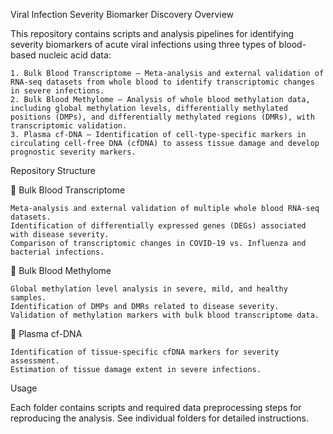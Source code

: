 Viral Infection Severity Biomarker Discovery
Overview

This repository contains scripts and analysis pipelines for identifying severity biomarkers of acute viral infections using three types of blood-based nucleic acid data:

    1. Bulk Blood Transcriptome – Meta-analysis and external validation of RNA-seq datasets from whole blood to identify transcriptomic changes in severe infections.
    2. Bulk Blood Methylome – Analysis of whole blood methylation data, including global methylation levels, differentially methylated positions (DMPs), and differentially methylated regions (DMRs), with transcriptomic validation.
    3. Plasma cf-DNA – Identification of cell-type-specific markers in circulating cell-free DNA (cfDNA) to assess tissue damage and develop prognostic severity markers.

Repository Structure

📂 Bulk Blood Transcriptome

    Meta-analysis and external validation of multiple whole blood RNA-seq datasets.
    Identification of differentially expressed genes (DEGs) associated with disease severity.
    Comparison of transcriptomic changes in COVID-19 vs. Influenza and bacterial infections.

📂 Bulk Blood Methylome

    Global methylation level analysis in severe, mild, and healthy samples.
    Identification of DMPs and DMRs related to disease severity.
    Validation of methylation markers with bulk blood transcriptome data.

📂 Plasma cf-DNA

    Identification of tissue-specific cfDNA markers for severity assessment.
    Estimation of tissue damage extent in severe infections.

Usage

Each folder contains scripts and required data preprocessing steps for reproducing the analysis. See individual folders for detailed instructions.
